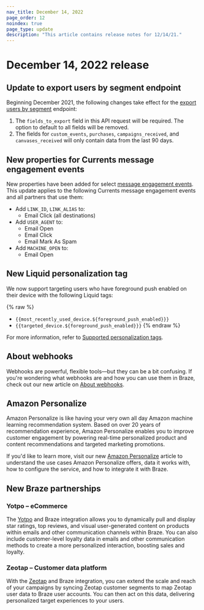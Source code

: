 ```yaml
---
nav_title: December 14, 2022
page_order: 12
noindex: true
page_type: update
description: "This article contains release notes for 12/14/21."
---
```

# December 14, 2022 release

## Update to export users by segment endpoint

Beginning December 2021, the following changes take effect for the [export users by segment]({{site.baseurl}}/api/endpoints/export/user_data/post_users_segment/) endpoint:

1. The `fields_to_export` field in this API request will be required. The option to default to all fields will be removed.
2. The fields for `custom_events`, `purchases`, `campaigns_received`, and `canvases_received` will only contain data from the last 90 days.

## New properties for Currents message engagement events

New properties have been added for select [message engagement events]({{site.baseurl}}/user_guide/data_and_analytics/braze_currents/event_glossary/message_engagement_events/). This update applies to the following Currents message engagement events and all partners that use them:

- Add `LINK_ID`, `LINK_ALIAS` to:
  - Email Click (all destinations)
- Add `USER_AGENT` to:
  - Email Open
  - Email Click
  - Email Mark As Spam
- Add `MACHINE_OPEN` to:
  - Email Open

## New Liquid personalization tag

We now support targeting users who have foreground push enabled on their device with the following Liquid tags:

{% raw %}
- `{{most_recently_used_device.${foreground_push_enabled}}}`
- `{{targeted_device.${foreground_push_enabled}}}`
{% endraw %}

For more information, refer to [Supported personalization tags]({{site.baseurl}}/user_guide/personalization_and_dynamic_content/liquid/supported_personalization_tags/).

## About webhooks

Webhooks are powerful, flexible tools—but they can be a bit confusing. If you're wondering what webhooks are and how you can use them in Braze, check out our new article on [About webhooks]({{site.baseurl}}/user_guide/message_building_by_channel/webhooks/understanding_webhooks/).

## Amazon Personalize

Amazon Personalize is like having your very own all day Amazon machine learning recommendation system. Based on over 20 years of recommendation experience, Amazon Personalize enables you to improve customer engagement by powering real-time personalized product and content recommendations and targeted marketing promotions. 

If you'd like to learn more, visit our new [Amazon Personalize]({{site.baseurl}}/partners/message_personalization/dynamic_content/amazon_personalize/amazon_personalize/) article to understand the use cases Amazon Personalize offers, data it works with, how to configure the service, and how to integrate it with Braze.

## New Braze partnerships

### Yotpo – eCommerce

The [Yotpo]({{site.baseurl}}/partners/message_orchestration/channel_extensions/ecommerce/yotpo/) and Braze integration allows you to dynamically pull and display star ratings, top reviews, and visual user-generated content on products within emails and other communication channels within Braze. You can also include customer-level loyalty data in emails and other communication methods to create a more personalized interaction, boosting sales and loyalty.

### Zeotap – Customer data platform

With the [Zeotap]({{site.baseurl}}/partners/data_and_infrastructure_agility/customer_data_platform/zeotap/) and Braze integration, you can extend the scale and reach of your campaigns by syncing Zeotap customer segments to map Zeotap user data to Braze user accounts. You can then act on this data, delivering personalized target experiences to your users.